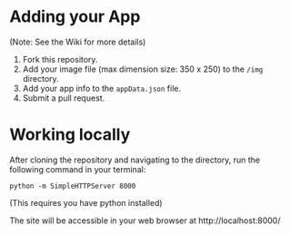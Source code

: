 # Adding your App
(Note: See the Wiki for more details)  
1. Fork this repository.  
2. Add your image file (max dimension size: 350 x 250) to the `/img` directory.  
3. Add your app info to the `appData.json` file.  
4. Submit a pull request.  

# Working locally
After cloning the repository and navigating to the directory, run the following command in your terminal:
```
python -m SimpleHTTPServer 8000
```
(This requires you have python installed)

The site will be accessible in your web browser at http://localhost:8000/
